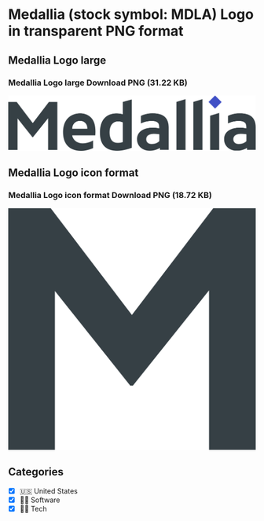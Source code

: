 # Medallia (stock symbol: MDLA) Logo in transparent PNG format

## Medallia Logo large

### Medallia Logo large Download PNG (31.22 KB)

![Medallia Logo large Download PNG (31.22 KB)](/img/orig/MDLA_BIG-45fefcff.png)

## Medallia Logo icon format

### Medallia Logo icon format Download PNG (18.72 KB)

![Medallia Logo icon format Download PNG (18.72 KB)](/img/orig/MDLA-59881953.png)



## Categories
- [x] 🇺🇸 United States
- [x] 👨‍💻 Software
- [x] 👩‍💻 Tech
